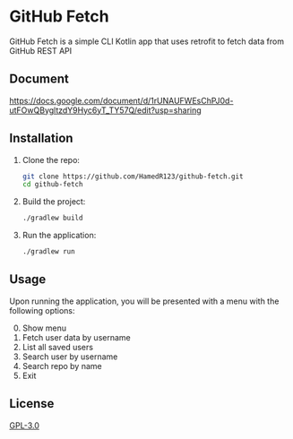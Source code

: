# GitHub Fetch

GitHub Fetch is a simple CLI Kotlin app that uses retrofit to fetch data from GitHub REST API

## Document

https://docs.google.com/document/d/1rUNAUFWEsChPJ0d-utFOwQBygltzdY9Hyc6yT_TY57Q/edit?usp=sharing

## Installation

1. Clone the repo:
   ```bash
   git clone https://github.com/HamedR123/github-fetch.git
   cd github-fetch
   ```

3. Build the project:
   ```bash
   ./gradlew build
   ```
   
5. Run the application:
   ```bash
   ./gradlew run
   ```
   
## Usage

Upon running the application, you will be presented with a menu with the following options:

0. Show menu
1. Fetch user data by username
2. List all saved users
3. Search user by username
4. Search repo by name
5. Exit

## License

[GPL-3.0](https://choosealicense.com/licenses/gpl-3.0/)
